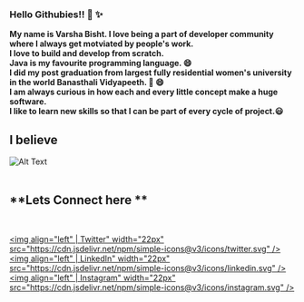 ### **Hello Githubies!!** 👋 :sparkles:
**My name is Varsha Bisht. I love being a part of developer community where I always get motviated by people's work. <br>
I love to build and develop from scratch. <br>
Java is my favourite programming language. :smile: <br>
I did my post graduation from largest fully residential women's university in the world Banasthali Vidyapeeth.  :book: :smile: <br>
I am always curious in how each and every little concept make a huge software.<br>
I like to learn new skills so that I can be part of every cycle of project.:smiley:** <br>

## **I believe**
![Alt Text](https://media4.giphy.com/media/Rlqcx1oXUGlAHENWRS/giphy.gif?cid=ecf05e471a31a11f2d93009b29a74ab77c53187944a0b8b8&rid=giphy.gif) 
<br><br>

## **Lets Connect here **
<br>

[<img align="left"  | Twitter" width="22px" src="https://cdn.jsdelivr.net/npm/simple-icons@v3/icons/twitter.svg" />][2]
[<img align="left"  | LinkedIn" width="22px" src="https://cdn.jsdelivr.net/npm/simple-icons@v3/icons/linkedin.svg" />][3]
[<img align="left"  | Instagram" width="22px" src="https://cdn.jsdelivr.net/npm/simple-icons@v3/icons/instagram.svg" />][4]


[2]: https://www.facebook.com/varsha.bisht86
[3]: https://www.linkedin.com/in/varsha-singh-bisht-314047177/
[4]: https://www.instagram.com/versha_bisht_/
<!--
**Varsha-git/Varsha-git** is a ✨ _special_ ✨ repository because its `README.md` (this file) appears on your GitHub profile.

Here are some ideas to get you started:

- 🔭 I’m currently working on my skills ! 
- 🌱 I’m currently learning ...
- 👯 I’m looking to collaborate on ...
- 🤔 I’m looking for help with ...
- 💬 Ask me about ...
- 📫 How to reach me: ...
- 😄 Pronouns: ...
- ⚡ Fun fact: ...
-->

